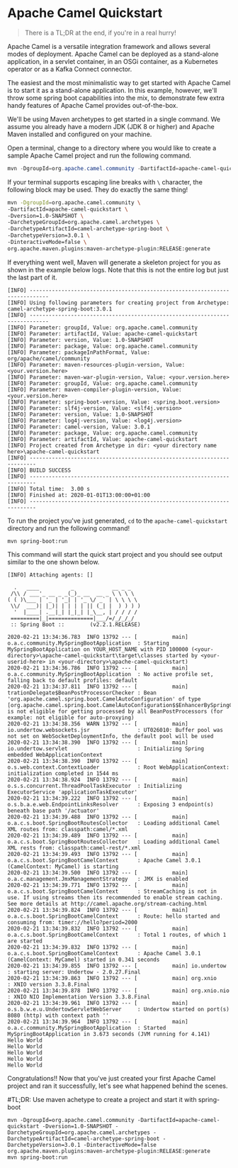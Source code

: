 # Apache Camel Quickstart
> There is a TL;DR at the end, if you're in a real hurry!

Apache Camel is a versatile integration framework and allows several modes of deployment. Apache Camel can be deployed as a stand-alone application, in a servlet container, in an OSGi container, as a Kubernetes operator or as a Kafka Connect connector. 

The easiest and the most minimalistic way to get started with Apache Camel is to start it as a stand-alone application. In this example, however, we'll throw some spring boot capabilities into the mix, to demonstrate few extra handy features of Apache Camel provides out-of-the-box.

We'll be using Maven archetypes to get started in a single command. We assume you already have a modern JDK (JDK 8 or higher) and Apache Maven installed and configured on your machine.

Open a terminal, change to a directory where you would like to create a sample Apache Camel project and run the following command.

````Powershell
mvn -DgroupId=org.apache.camel.community -DartifactId=apache-camel-quickstart -Dversion=1.0-SNAPSHOT -DarchetypeGroupId=org.apache.camel.archetypes -DarchetypeArtifactId=camel-archetype-spring-boot -DarchetypeVersion=3.0.1 -DinteractiveMode=false org.apache.maven.plugins:maven-archetype-plugin:RELEASE:generate
````
If your terminal supports escaping line breaks with `\` character, the following block may be used. They do exactly the same thing!
````bash
mvn -DgroupId=org.apache.camel.community \ 
-DartifactId=apache-camel-quickstart \
-Dversion=1.0-SNAPSHOT \
-DarchetypeGroupId=org.apache.camel.archetypes \
-DarchetypeArtifactId=camel-archetype-spring-boot \
-DarchetypeVersion=3.0.1 \
-DinteractiveMode=false \
org.apache.maven.plugins:maven-archetype-plugin:RELEASE:generate
````

If everything went well, Maven will generate a skeleton project for you as shown in the example below logs. Note that this is not the entire log but just the last part of it.

````
[INFO] ----------------------------------------------------------------------------
[INFO] Using following parameters for creating project from Archetype: camel-archetype-spring-boot:3.0.1
[INFO] ----------------------------------------------------------------------------
[INFO] Parameter: groupId, Value: org.apache.camel.community
[INFO] Parameter: artifactId, Value: apache-camel-quickstart
[INFO] Parameter: version, Value: 1.0-SNAPSHOT
[INFO] Parameter: package, Value: org.apache.camel.community
[INFO] Parameter: packageInPathFormat, Value: org/apache/camel/community
[INFO] Parameter: maven-resources-plugin-version, Value: <your.version.here>
[INFO] Parameter: maven-war-plugin-version, Value: <your.version.here>
[INFO] Parameter: groupId, Value: org.apache.camel.community
[INFO] Parameter: maven-compiler-plugin-version, Value: <your.version.here>
[INFO] Parameter: spring-boot-version, Value: <spring.boot.version>
[INFO] Parameter: slf4j-version, Value: <slf4j.version>
[INFO] Parameter: version, Value: 1.0-SNAPSHOT
[INFO] Parameter: log4j-version, Value: <log4j.version>
[INFO] Parameter: camel-version, Value: 3.0.1
[INFO] Parameter: package, Value: org.apache.camel.community
[INFO] Parameter: artifactId, Value: apache-camel-quickstart
[INFO] Project created from Archetype in dir: <your directory name here>\apache-camel-quickstart
[INFO] ------------------------------------------------------------------------
[INFO] BUILD SUCCESS
[INFO] ------------------------------------------------------------------------
[INFO] Total time:  3.00 s
[INFO] Finished at: 2020-01-01T13:00:00+01:00
[INFO] ------------------------------------------------------------------------
````
To run the project you've just generated, `cd` to the `apache-camel-quickstart` directory and run the following command!
````
mvn spring-boot:run
````

This command will start the quick start project and you should see output similar to the one shown below.

````
[INFO] Attaching agents: []

  .   ____          _            __ _ _
 /\\ / ___'_ __ _ _(_)_ __  __ _ \ \ \ \
( ( )\___ | '_ | '_| | '_ \/ _` | \ \ \ \
 \\/  ___)| |_)| | | | | || (_| |  ) ) ) )
  '  |____| .__|_| |_|_| |_\__, | / / / /
 =========|_|==============|___/=/_/_/_/
 :: Spring Boot ::        (v2.2.1.RELEASE)

2020-02-21 13:34:36.783  INFO 13792 --- [           main] o.a.c.community.MySpringBootApplication  : Starting MySpringBootApplication on YOUR_HOST_NAME with PID 100000 (<your-directory>\apache-camel-quickstart\target\classes started by <your-userid-here> in <your-directory>\apache-camel-quickstart)
2020-02-21 13:34:36.786  INFO 13792 --- [           main] o.a.c.community.MySpringBootApplication  : No active profile set, falling back to default profiles: default
2020-02-21 13:34:37.811  INFO 13792 --- [           main] trationDelegate$BeanPostProcessorChecker : Bean 'org.apache.camel.spring.boot.CamelAutoConfiguration' of type [org.apache.camel.spring.boot.CamelAutoConfiguration$$EnhancerBySpringCGLIB$$72a2a9b] is not eligible for getting processed by all BeanPostProcessors (for example: not eligible for auto-proxying)
2020-02-21 13:34:38.356  WARN 13792 --- [           main] io.undertow.websockets.jsr               : UT026010: Buffer pool was not set on WebSocketDeploymentInfo, the default pool will be used
2020-02-21 13:34:38.390  INFO 13792 --- [           main] io.undertow.servlet                      : Initializing Spring embedded WebApplicationContext
2020-02-21 13:34:38.390  INFO 13792 --- [           main] o.s.web.context.ContextLoader            : Root WebApplicationContext: initialization completed in 1544 ms
2020-02-21 13:34:38.924  INFO 13792 --- [           main] o.s.s.concurrent.ThreadPoolTaskExecutor  : Initializing ExecutorService 'applicationTaskExecutor'
2020-02-21 13:34:39.222  INFO 13792 --- [           main] o.s.b.a.e.web.EndpointLinksResolver      : Exposing 3 endpoint(s) beneath base path '/actuator'
2020-02-21 13:34:39.488  INFO 13792 --- [           main] o.a.c.s.boot.SpringBootRoutesCollector   : Loading additional Camel XML routes from: classpath:camel/*.xml
2020-02-21 13:34:39.489  INFO 13792 --- [           main] o.a.c.s.boot.SpringBootRoutesCollector   : Loading additional Camel XML rests from: classpath:camel-rest/*.xml
2020-02-21 13:34:39.493  INFO 13792 --- [           main] o.a.c.s.boot.SpringBootCamelContext      : Apache Camel 3.0.1 (CamelContext: MyCamel) is starting
2020-02-21 13:34:39.500  INFO 13792 --- [           main] o.a.c.management.JmxManagementStrategy   : JMX is enabled
2020-02-21 13:34:39.771  INFO 13792 --- [           main] o.a.c.s.boot.SpringBootCamelContext      : StreamCaching is not in use. If using streams then its recommended to enable stream caching. See more details at http://camel.apache.org/stream-caching.html
2020-02-21 13:34:39.824  INFO 13792 --- [           main] o.a.c.s.boot.SpringBootCamelContext      : Route: hello started and consuming from: timer://hello?period=2000
2020-02-21 13:34:39.832  INFO 13792 --- [           main] o.a.c.s.boot.SpringBootCamelContext      : Total 1 routes, of which 1 are started
2020-02-21 13:34:39.832  INFO 13792 --- [           main] o.a.c.s.boot.SpringBootCamelContext      : Apache Camel 3.0.1 (CamelContext: MyCamel) started in 0.341 seconds
2020-02-21 13:34:39.855  INFO 13792 --- [           main] io.undertow                              : starting server: Undertow - 2.0.27.Final
2020-02-21 13:34:39.863  INFO 13792 --- [           main] org.xnio                                 : XNIO version 3.3.8.Final
2020-02-21 13:34:39.878  INFO 13792 --- [           main] org.xnio.nio                             : XNIO NIO Implementation Version 3.3.8.Final
2020-02-21 13:34:39.961  INFO 13792 --- [           main] o.s.b.w.e.u.UndertowServletWebServer     : Undertow started on port(s) 8080 (http) with context path ''
2020-02-21 13:34:39.964  INFO 13792 --- [           main] o.a.c.community.MySpringBootApplication  : Started MySpringBootApplication in 3.673 seconds (JVM running for 4.141)
Hello World
Hello World
Hello World
Hello World
Hello World
````
Congratulations!! Now that you've just created your first Apache Camel project and ran it successfully, let's see what happened behind the scenes.

#TL;DR: Use maven achetype to create a project and start it with spring-boot
````
mvn -DgroupId=org.apache.camel.community -DartifactId=apache-camel-quickstart -Dversion=1.0-SNAPSHOT -DarchetypeGroupId=org.apache.camel.archetypes -DarchetypeArtifactId=camel-archetype-spring-boot -DarchetypeVersion=3.0.1 -DinteractiveMode=false org.apache.maven.plugins:maven-archetype-plugin:RELEASE:generate
mvn spring-boot:run
````
